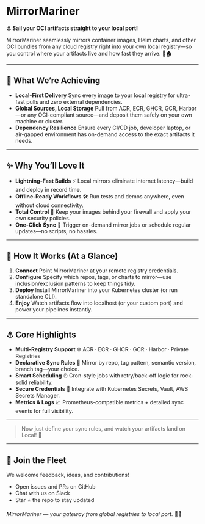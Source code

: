 # MirrorMariner

**⚓️ Sail your OCI artifacts straight to your local port!**

MirrorMariner seamlessly mirrors container images, Helm charts, and other OCI bundles from any cloud registry right into your own local registry—so you control where your artifacts live and how fast they arrive. 🌊🏠

---

## 🚀 What We’re Achieving

* **Local-First Delivery**
  Sync every image to your local registry for ultra-fast pulls and zero external dependencies.
* **Global Sources, Local Storage**
  Pull from ACR, ECR, GHCR, GCR, Harbor—or any OCI-compliant source—and deposit them safely on your own machine or cluster.
* **Dependency Resilience**
  Ensure every CI/CD job, developer laptop, or air-gapped environment has on-demand access to the exact artifacts it needs.

---

## ✨ Why You’ll Love It

* **Lightning-Fast Builds** ⚡
  Local mirrors eliminate internet latency—build and deploy in record time.
* **Offline-Ready Workflows** 🛠️
  Run tests and demos anywhere, even without cloud connectivity.
* **Total Control** 🔐
  Keep your images behind your firewall and apply your own security policies.
* **One-Click Sync** 🎯
  Trigger on-demand mirror jobs or schedule regular updates—no scripts, no hassles.

---

## 🌟 How It Works (At a Glance)

1. **Connect**
   Point MirrorMariner at your remote registry credentials.
2. **Configure**
   Specify which repos, tags, or charts to mirror—use inclusion/exclusion patterns to keep things tidy.
3. **Deploy**
   Install MirrorMariner into your Kubernetes cluster (or run standalone CLI).
4. **Enjoy**
   Watch artifacts flow into localhost (or your custom port) and power your pipelines instantly.

---

## ⚓️ Core Highlights

* **Multi-Registry Support** 🌐
  ACR · ECR · GHCR · GCR · Harbor · Private Registries
* **Declarative Sync Rules** 📜
  Mirror by repo, tag pattern, semantic version, branch tag—your choice.
* **Smart Scheduling** ⏰
  Cron-style jobs with retry/back-off logic for rock-solid reliability.
* **Secure Credentials** 🔑
  Integrate with Kubernetes Secrets, Vault, AWS Secrets Manager.
* **Metrics & Logs** 📈
  Prometheus-compatible metrics + detailed sync events for full visibility.

---

> Now just define your sync rules, and watch your artifacts land on Local! 🎉

---

## 🤝 Join the Fleet

We welcome feedback, ideas, and contributions!

* Open issues and PRs on GitHub
* Chat with us on Slack
* Star ⭐ the repo to stay updated

*MirrorMariner — your gateway from global registries to local port.* 🚢✨

